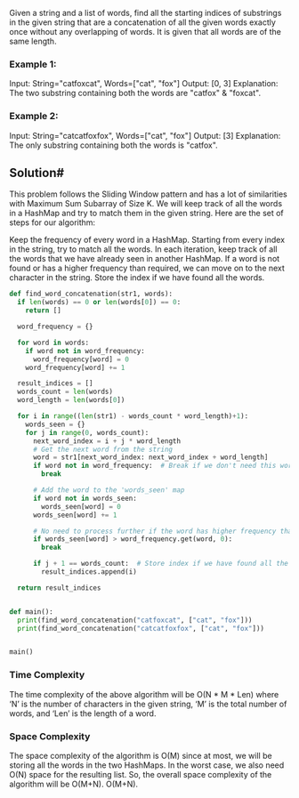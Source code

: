 Given a string and a list of words, find all the starting indices of substrings in the given string that are a concatenation of all the given words exactly once without any overlapping of words. It is given that all words are of the same length.

### Example 1:

Input: String="catfoxcat", Words=["cat", "fox"]
Output: [0, 3]
Explanation: The two substring containing both the words are "catfox" & "foxcat".

### Example 2:

Input: String="catcatfoxfox", Words=["cat", "fox"]
Output: [3]
Explanation: The only substring containing both the words is "catfox".

## Solution#

This problem follows the Sliding Window pattern and has a lot of similarities with Maximum Sum Subarray of Size K. We will keep track of all the words in a HashMap and try to match them in the given string. Here are the set of steps for our algorithm:

Keep the frequency of every word in a HashMap.
Starting from every index in the string, try to match all the words.
In each iteration, keep track of all the words that we have already seen in another HashMap.
If a word is not found or has a higher frequency than required, we can move on to the next character in the string.
Store the index if we have found all the words.

```python
def find_word_concatenation(str1, words):
  if len(words) == 0 or len(words[0]) == 0:
    return []

  word_frequency = {}

  for word in words:
    if word not in word_frequency:
      word_frequency[word] = 0
    word_frequency[word] += 1

  result_indices = []
  words_count = len(words)
  word_length = len(words[0])

  for i in range((len(str1) - words_count * word_length)+1):
    words_seen = {}
    for j in range(0, words_count):
      next_word_index = i + j * word_length
      # Get the next word from the string
      word = str1[next_word_index: next_word_index + word_length]
      if word not in word_frequency:  # Break if we don't need this word
        break

      # Add the word to the 'words_seen' map
      if word not in words_seen:
        words_seen[word] = 0
      words_seen[word] += 1

      # No need to process further if the word has higher frequency than required
      if words_seen[word] > word_frequency.get(word, 0):
        break

      if j + 1 == words_count:  # Store index if we have found all the words
        result_indices.append(i)

  return result_indices


def main():
  print(find_word_concatenation("catfoxcat", ["cat", "fox"]))
  print(find_word_concatenation("catcatfoxfox", ["cat", "fox"]))


main()
```

### Time Complexity
The time complexity of the above algorithm will be O(N * M * Len)
where ‘N’ is the number of characters in the given string, ‘M’ is the total number of words, and ‘Len’ is the length of a word.

### Space Complexity

The space complexity of the algorithm is O(M)
since at most, we will be storing all the words in the two HashMaps. In the worst case, we also need O(N)
space for the resulting list. So, the overall space complexity of the algorithm will be O(M+N).
O(M+N).

